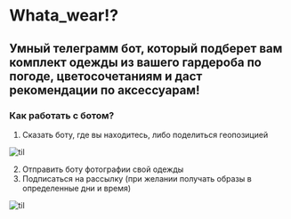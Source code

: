 # Whata_wear!?

## Умный телеграмм бот, который подберет вам комплект одежды из вашего гардероба по погоде, цветосочетаниям и даст рекомендации по аксессуарам!

### Как работать с ботом?
1. Сказать боту, где вы находитесь, либо поделиться геопозицией

![til](IMG_3452(1).gif)

2. Отправить боту фотографии свой одежды
3. Подписаться на рассылку (при желании получать образы в определенные дни и время)

![til](IMG_3453(1).gif)


